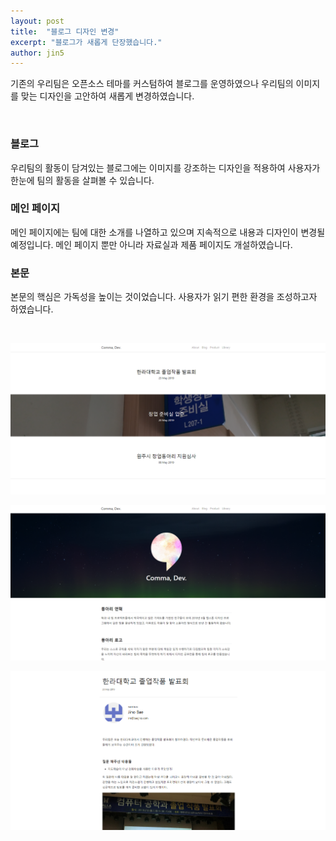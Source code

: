 ```yaml
---
layout: post
title:  "블로그 디자인 변경"
excerpt: "블로그가 새롭게 단장했습니다."
author: jin5
---
```


기존의 우리팀은 오픈소스 테마를 커스텀하여 블로그를 운영하였으나 우리팀의 이미지를 맞는 디자인을 고안하여 새롭게 변경하였습니다.

<br>

### 블로그

우리팀의 활동이 담겨있는 블로그에는 이미지를 강조하는 디자인을 적용하여 사용자가 한눈에 팀의 활동을 살펴볼 수 있습니다.

### 메인 페이지

메인 페이지에는 팀에 대한 소개를 나열하고 있으며 지속적으로 내용과 디자인이 변경될 예정입니다. 메인 페이지 뿐만 아니라 자료실과 제품 페이지도 개설하였습니다.

### 본문

본문의 핵심은 가독성을 높이는 것이었습니다. 사용자가 읽기 편한 환경을 조성하고자 하였습니다.

<br>

<p style="text-align: center;"><img src="/assets/images/2019-07-10/1.png"></p>

<p style="text-align: center;"><img src="/assets/images/2019-07-10/2.png"></p>

<p style="text-align: center;"><img src="/assets/images/2019-07-10/3.png"></p>